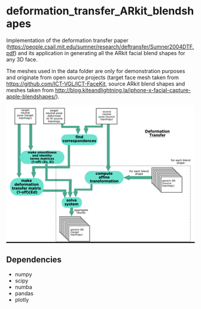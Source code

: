 # deformation_transfer_ARkit_blendshapes
Implementation of the deformation transfer paper (https://people.csail.mit.edu/sumner/research/deftransfer/Sumner2004DTF.pdf) and its application in generating all the ARkit facial blend shapes for any 3D face.

The meshes used in the data folder are only for demonstration purposes and originate from open source projects (target face mesh taken from https://github.com/ICT-VGL/ICT-FaceKit, source ARkit blend shapes and meshes taken from http://blog.kiteandlightning.la/iphone-x-facial-capture-apple-blendshapes/).


![alt text](https://github.com/vasiliskatr/deformation_transfer_ARkit_blendshapes/blob/main/images/dt_flowchart.png?raw=true)


## Dependencies
* numpy
* scipy
* numba
* pandas
* plotly
